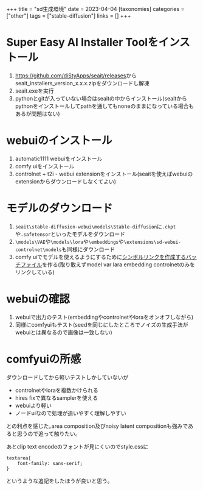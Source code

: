+++
title = "sd生成環境"
date = 2023-04-04
[taxonomies]
categories = ["other"]
tags = ["stable-diffusion"]
links = []
+++

# Super Easy AI Installer Toolをインストール
1. <https://github.com/diStyApps/seait/releases>からseait_installers_version_x.x.x.zipをダウンロードし解凍
1. seait.exeを実行
1. pythonとgitが入っていない場合はseaitの中からインストール(seaitからpythonをインストールしてpathを通してもnoneのままになっている場合もあるが問題はない)

# webuiのインストール
1. automatic1111 webuiをインストール
1. comfy uiをインストール
1. controlnet + t2i - webui extensionをインストール(seaitを使えばwebuiのextensionからダウンロードしなくてよい)

# モデルのダウンロード
1. `seait\stable-diffusion-webui\models\Stable-diffusion`に`.ckpt`や`.safetensor`といったモデルをダウンロード
1. `\models\VAE`や`\models\lora`や`\embeddings`や`\extensions\sd-webui-controlnet\models`も同様にダウンロード
1. comfy uiでモデルを使えるようにするために[シンボルリンクを作成するバッチファイル](https://gist.github.com/natsuka-sili/ad219b5592b207a0ec06bd7955ad719e)を作る(取り敢えずmodel var lara embedding controlnetのみをリンクしている)

# webuiの確認
1. webuiで出力のテスト(embeddingやcontrolnetやloraをオンオフしながら)
1. 同様にcomfyuiもテスト(seedを同じにしたところでノイズの生成手法がwebuiとは異なるので画像は一致しない)

# comfyuiの所感
ダウンロードしてから軽いテストしかしていないが
- controlnetやloraを複数かけられる
- hires fixで異なるsamplerを使える
- webuiより軽い
- ノードuiなので処理が追いやすく理解しやすい

との利点を感じた｡area composition及びnoisy latent compositionも強みであると思うので追って触りたい｡

あとclip text encodeのフォントが見にくいのでstyle.cssに
```
textarea{
	font-family: sans-serif;
}
```
というような追記をしたほうが良いと思う｡
